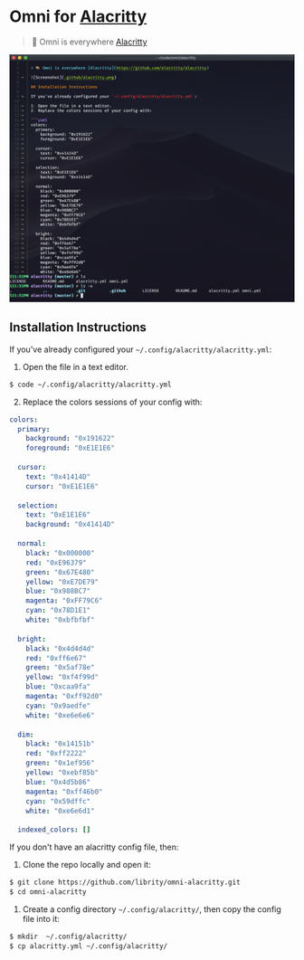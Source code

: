 # Omni for [Alacritty](https://github.com/alacritty/alacritty)

> 🎨 Omni is everywhere [Alacritty](https://github.com/alacritty/alacritty)

![Screenshot](.github/alacritty.png)

## Installation Instructions

If you've already configured your `~/.config/alacritty/alacritty.yml`:

1. Open the file in a text editor.

```bash
$ code ~/.config/alacritty/alacritty.yml
```

2. Replace the colors sessions of your config with:

```yaml
colors:
  primary:
    background: "0x191622"
    foreground: "0xE1E1E6"

  cursor:
    text: "0x41414D"
    cursor: "0xE1E1E6"

  selection:
    text: "0xE1E1E6"
    background: "0x41414D"

  normal:
    black: "0x000000"
    red: "0xE96379"
    green: "0x67E480"
    yellow: "0xE7DE79"
    blue: "0x988BC7"
    magenta: "0xFF79C6"
    cyan: "0x78D1E1"
    white: "0xbfbfbf"

  bright:
    black: "0x4d4d4d"
    red: "0xff6e67"
    green: "0x5af78e"
    yellow: "0xf4f99d"
    blue: "0xcaa9fa"
    magenta: "0xff92d0"
    cyan: "0x9aedfe"
    white: "0xe6e6e6"

  dim:
    black: "0x14151b"
    red: "0xff2222"
    green: "0x1ef956"
    yellow: "0xebf85b"
    blue: "0x4d5b86"
    magenta: "0xff46b0"
    cyan: "0x59dffc"
    white: "0xe6e6d1"

  indexed_colors: []
```

If you don't have an alacritty config file, then:

1. Clone the repo locally and open it:

```bash
$ git clone https://github.com/librity/omni-alacritty.git
$ cd omni-alacritty
```

1. Create a config directory `~/.config/alacritty/`, then copy the config file into it:

```bash
$ mkdir  ~/.config/alacritty/
$ cp alacritty.yml ~/.config/alacritty/
```
